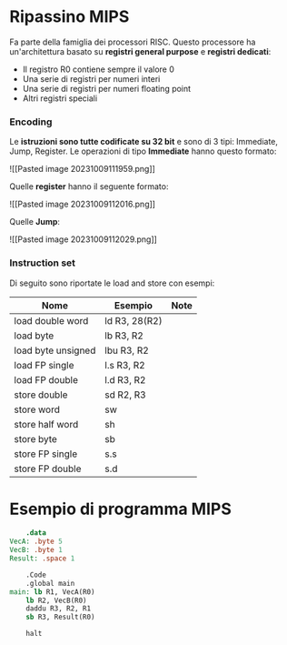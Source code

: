 # Ripassino MIPS

Fa parte della famiglia dei processori RISC.
Questo processore ha un'architettura basato su **registri general purpose** e **registri dedicati**:
- Il registro R0 contiene sempre il valore 0
- Una serie di registri per numeri interi
- Una serie di registri per numeri floating point
- Altri registri speciali

### Encoding

Le **istruzioni sono tutte codificate su 32 bit** e sono di 3 tipi: Immediate, Jump, Register.
Le operazioni di tipo **Immediate** hanno questo formato:

![[Pasted image 20231009111959.png]]

Quelle **register** hanno il seguente formato:

![[Pasted image 20231009112016.png]]

Quelle **Jump**:

![[Pasted image 20231009112029.png]]

### Instruction set

Di seguito sono riportate le load and store con esempi:

| Nome               | Esempio       | Note |
| ------------------ | ------------- | ---- |
| load double word   | ld R3, 28(R2) |      |
| load byte          | lb R3, R2     |      |
| load byte unsigned | lbu R3, R2    |      |
| load FP single     | l.s R3, R2    |      |
| load FP double     | l.d R3, R2    |      |
| store double       | sd R2, R3     |      |
| store word         | sw            |      |
| store half word    | sh            |      |
| store byte         | sb            |      |
| store FP single    | s.s           |      |
| store FP double    | s.d              |      |

# Esempio di programma MIPS

```MIPS
	.data
VecA: .byte 5
VecB: .byte 1
Result: .space 1

	.Code
	.global main
main: lb R1, VecA(R0)
	lb R2, VecB(R0)
	daddu R3, R2, R1
	sb R3, Result(R0)

	halt
```


